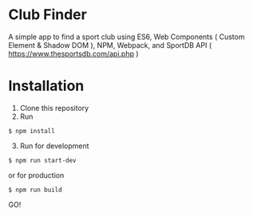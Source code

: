 # Club Finder
A simple app to find a sport club using ES6, Web Components ( Custom Element & Shadow DOM ), NPM, Webpack, and SportDB API ( https://www.thesportsdb.com/api.php )

# Installation
1. Clone this repository
2. Run 
```
$ npm install
```
3. Run for development
```
$ npm run start-dev
```
   or for production
```
$ npm run build
```

GO!
